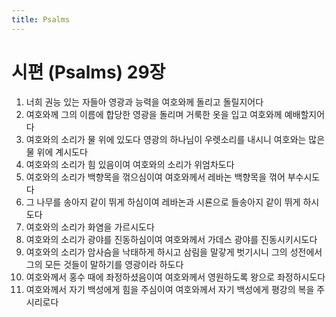 ```yaml
---
title: Psalms
---
```


# 시편 (Psalms) 29장
1. 너희 권능 있는 자들아 영광과 능력을 여호와께 돌리고 돌릴지어다
1. 여호와께 그의 이름에 합당한 영광을 돌리며 거룩한 옷을 입고 여호와께 예배할지어다
1. 여호와의 소리가 물 위에 있도다 영광의 하나님이 우렛소리를 내시니 여호와는 많은 물 위에 계시도다
1. 여호와의 소리가 힘 있음이여 여호와의 소리가 위엄차도다
1. 여호와의 소리가 백향목을 꺾으심이여 여호와께서 레바논 백향목을 꺾어 부수시도다
1. 그 나무를 송아지 같이 뛰게 하심이여 레바논과 시룐으로 들송아지 같이 뛰게 하시도다
1. 여호와의 소리가 화염을 가르시도다
1. 여호와의 소리가 광야를 진동하심이여 여호와께서 가데스 광야를 진동시키시도다
1. 여호와의 소리가 암사슴을 낙태하게 하시고 삼림을 말갛게 벗기시니 그의 성전에서 그의 모든 것들이 말하기를 영광이라 하도다
1. 여호와께서 홍수 때에 좌정하셨음이여 여호와께서 영원하도록 왕으로 좌정하시도다
1. 여호와께서 자기 백성에게 힘을 주심이여 여호와께서 자기 백성에게 평강의 복을 주시리로다